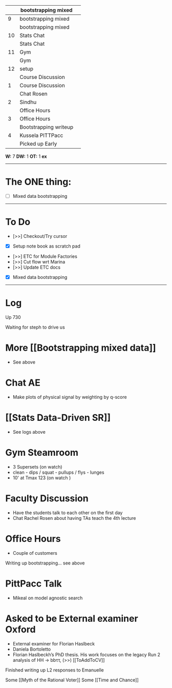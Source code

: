 
|     | bootstrapping mixed   |     |
| --- | --------------------- | --- |
| 9   | bootstrapping mixed   |     |
|     | bootstrapping mixed   |     |
| 10  | Stats Chat            |     |
|     | Stats Chat            |     |
| 11  | Gym                   |     |
|     | Gym                   |     |
| 12  | setup                 |     |
|     | Course Discussion     |     |
| 1   | Course Discussion     |     |
|     | Chat Rosen            |     |
| 2   | Sindhu                |     |
|     | Office Hours          |     |
| 3   | Office Hours          |     |
|     | Bootstrapping writeup |     |
| 4   | Kussela PITTPacc      |     |
|     | Picked up Early       |     |

**W:** 7 
**DW:** 1
**OT:** 1
**ex** 

---
# The ONE thing: 
- [ ] Mixed data bootstrapping

---
# To Do

- [>>] Checkout/Try cursor 
- [x] Setup note book as scratch pad
- [>>] ETC for Module Factories
- [>>] Cut flow wrt Marina
- [>>] Update ETC docs
- [x] Mixed data bootstrapping

---

# Log

Up 730

Waiting for steph to drive us

# More [[Bootstrapping mixed data]]
- See above

# Chat AE
- Make plots of physical signal by weighting by q-score

# [[Stats Data-Driven SR]]
- See logs above

# Gym Steamroom
- 3 Supersets (on watch)
- clean - dips / squat - pullups / flys - lunges 
- 10' at Tmax 123  (on watch )

# Faculty Discussion
- Have the students talk to each other on the first day
- Chat Rachel Rosen about having TAs teach the 4th lecture

# Office Hours
- Couple of customers


Writing up bootstrapping... see above


# PittPacc Talk 
- Mikeal on model agnostic search

# Asked to be External examiner Oxford
- External examiner for Florian Haslbeck
- Daniela Bortoletto
- Florian Haslbeckh’s PhD thesis. His work focuses on the legacy Run 2 analysis of HH → bbττ,
(>>) [[ToAddToCV]]

Finished writing up L2 responses to Emanuelle

Some [[Myth of the Rational Voter]]
Some [[Time and Chance]]

